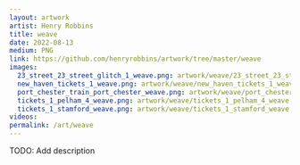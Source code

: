 ```yaml
---
layout: artwork
artist: Henry Robbins
title: weave
date: 2022-08-13
medium: PNG
link: https://github.com/henryrobbins/artwork/tree/master/weave
images:
  23_street_23_street_glitch_1_weave.png: artwork/weave/23_street_23_street_glitch_1_weave.jpeg
  new_haven_tickets_1_weave.png: artwork/weave/new_haven_tickets_1_weave.jpeg
  port_chester_train_port_chester_weave.png: artwork/weave/port_chester_train_port_chester_weave.jpeg
  tickets_1_pelham_4_weave.png: artwork/weave/tickets_1_pelham_4_weave.jpeg
  tickets_1_stamford_weave.png: artwork/weave/tickets_1_stamford_weave.jpeg
videos:
permalink: /art/weave
---
```

TODO: Add description
